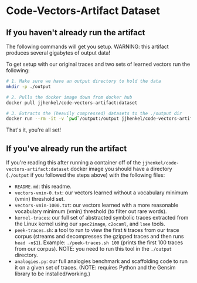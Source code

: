 # Code-Vectors-Artifact Dataset

## If you haven't already run the artifact

The following commands will get you setup. WARNING: this artifact produces several gigabytes of output data!

To get setup with our original traces and two sets of learned vectors run the following:

```bash
# 1. Make sure we have an output directory to hold the data
mkdir -p ./output
```

```bash
# 2. Pulls the docker image down from docker hub
docker pull jjhenkel/code-vectors-artifact:dataset
```

```bash
# 3. Extracts the (heavily compressed) datasets to the ./output dir
docker run --rm -it -v `pwd`/output:/output jjhenkel/code-vectors-artifact:dataset
```

That's it, you're all set!

## If you've already run the artifact

If you're reading this after running a container off of the `jjhenkel/code-vectors-artifact:dataset` docker image you should 
have a directory (`./output` if you followed the steps above) with the following files:

 - `README.md`: this readme.
 - `vectors-vmin-0.txt`: our vectors learned without a vocabulary minimum (vmin) threshold set.
 - `vectors-vmin-1000.txt`: our vectors learned with a more reasonable vocabulary minimum (vmin) threshold (to filter out rare words).
 - `kernel-traces`: our full set of abstracted symbolic traces extracted from the Linux kernel using our `spec2image`, `c2ocaml`, and `lsee` tools.
 - `peek-traces.sh`: a tool to run to view the first `N` traces from our trace corpus (streams and decompresses the gzipped traces and then runs `head -n$1`). Example: `./peek-traces.sh 100` (prints the first 100 traces from our corpus). NOTE: you need to run this tool in the `./output` directory.
 - `analogies.py`: our full analogies benchmark and scaffolding code to run it on a given set of traces. (NOTE: requires Python and the Gensim library to be installed/working.)


